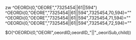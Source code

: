 zw ^OEORDi(0,"OEORE","7325454||61||594")  
^OEORDi(0,"OEORE","7325454||61||594",7325454,70,594)=""  
^OEORDi(0,"OEORE","7325454||61||594",7325454,71,594)=""  
^OEORDi(0,"OEORE","7325454||61||594",7325454,72,594)=""


$O(^OEORDi(0,"OEORI",oeordID,oeordID_"||"_oeoriSub,child))